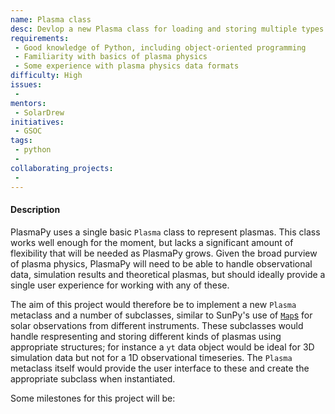 ```yaml
---
name: Plasma class
desc: Devlop a new Plasma class for loading and storing multiple types of plasma physics data.
requirements:
 - Good knowledge of Python, including object-oriented programming
 - Familiarity with basics of plasma physics
 - Some experience with plasma physics data formats
difficulty: High
issues:
 - 
mentors:
 - SolarDrew
initiatives:
 - GSOC
tags:
 - python
 - 
collaborating_projects:
 - 
---
```


#### Description

PlasmaPy uses a single basic `Plasma` class to represent plasmas.
This class works well enough for the moment, but lacks a significant amount of flexibility that will be needed as PlasmaPy grows.
Given the broad purview of plasma physics, PlasmaPy will need to be able to handle observational data, simulation results and theoretical plasmas, but should ideally provide a single user experience for working with any of these.

The aim of this project would therefore be to implement a new `Plasma` metaclass and a number of subclasses, similar to SunPy's use of [`Map`s](http://docs.sunpy.org/en/stable/code_ref/map.html) for solar observations from different instruments.
These subclasses would handle respresenting and storing different kinds of plasmas using appropriate structures; for instance a `yt` data object would be ideal for 3D simulation data but not for a 1D observational timeseries.
The `Plasma` metaclass itself would provide the user interface to these and create the appropriate subclass when instantiated.

Some milestones for this project will be:

